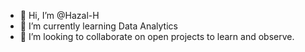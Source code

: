 - 👋 Hi, I’m @Hazal-H
- 🌱 I’m currently learning Data Analytics
- 💞️ I’m looking to collaborate on open projects to learn and observe.
